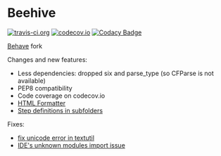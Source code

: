 Beehive
===

[![travis-ci.org](https://travis-ci.org/vrutkovs/beehive.svg?branch=master)](https://travis-ci.org/vrutkovs/beehive)
[![codecov.io](https://codecov.io/github/vrutkovs/beehive/coverage.svg?branch=master)](https://codecov.io/github/vrutkovs/beehive?branch=master)
[![Codacy Badge](https://www.codacy.com/project/badge/c51fc5e41c4d40ecb09caa2fe6e0020f)](https://www.codacy.com/public/vrutkovs/beehive/dashboard)

[Behave](https://github.com/behave/behave) fork

Changes and new features:
 * Less dependencies: dropped six and parse_type (so CFParse is not available)
 * PEP8 compatibility
 * Code coverage on codecov.io
 * [HTML Formatter](https://github.com/behave/behave/pull/86)
 * [Step definitions in subfolders](https://github.com/behave/behave/pull/170)

Fixes:
 * [fix unicode error in textutil](https://github.com/behave/behave/pull/258)
 * [IDE's unknown modules import issue](https://github.com/behave/behave/pull/219)
